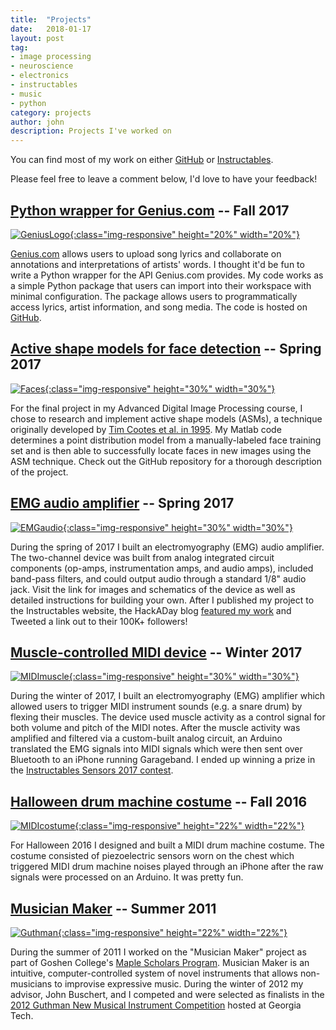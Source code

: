 ```yaml
---
title:  "Projects"
date:   2018-01-17
layout: post
tag:
- image processing
- neuroscience
- electronics
- instructables
- music
- python
category: projects
author: john
description: Projects I've worked on
---
```


You can find most of my work on either [GitHub](https://github.com/johnwmillr) or [Instructables](https://www.instructables.com/member/johnwmillr/).

Please feel free to leave a comment below, I'd love to have your feedback!

## [Python wrapper for Genius.com](http://www.johnwmillr.com/scraping-genius-lyrics/) -- **Fall 2017**
[![GeniusLogo](https://t2.genius.com/unsafe/220x0/https%3A%2F%2Fimages.rapgenius.com%2F716fe1fbbf4817447e21dd2f9aca0354.999x1000x1.png){:class="img-responsive" height="20%" width="20%"}](http://www.johnwmillr.com/scraping-genius-lyrics/)

[Genius.com](https://genius.com/) allows users to upload song lyrics and collaborate on annotations and interpretations of artists' words. I thought it'd be fun to write a Python wrapper for the API Genius.com provides. My code works as a simple Python package that users can import into their workspace with minimal configuration. The package allows users to programmatically access lyrics, artist information, and song media. The code is hosted on [GitHub](https://github.com/johnwmillr/GeniusAPI).

## [Active shape models for face detection](https://github.com/johnwmillr/ActiveShapeModels) -- **Spring 2017**
[![Faces](https://raw.githubusercontent.com/johnwmillr/ActiveShapeModels/master/Media/Video/ASM_FaceDetection_24-Jul-2017_MUCT.gif){:class="img-responsive" height="30%" width="30%"}](https://github.com/johnwmillr/ActiveShapeModels)

For the final project in my Advanced Digital Image Processing course, I chose to research and implement active shape models (ASMs), a technique originally developed by [Tim Cootes et al. in 1995](https://www.sciencedirect.com/science/article/pii/S1077314285710041). My Matlab code determines a point distribution model from a manually-labeled face training set and is then able to successfully locate faces in new images using the ASM technique. Check out the GitHub repository for a thorough description of the project.

## [EMG audio amplifier](http://www.instructables.com/id/Build-a-Muscle-Audio-Amplifier-Electromyography) -- **Spring 2017**
[![EMGaudio](https://cdn.instructables.com/FSY/V1BE/J47LCT82/FSYV1BEJ47LCT82.MEDIUM.jpg){:class="img-responsive" height="30%" width="30%"}](http://www.instructables.com/id/Build-a-Muscle-Audio-Amplifier-Electromyography)

During the spring of 2017 I built an electromyography (EMG) audio amplifier. The two-channel device was built from analog integrated circuit components (op-amps, instrumentation amps, and audio amps), included band-pass filters, and could output audio through a standard 1/8" audio jack. Visit the link for images and schematics of the device as well as detailed instructions for building your own. After I published my project to the Instructables website, the HackADay blog [featured my work](https://hackaday.com/2017/06/24/listen-to-your-body) and Tweeted a link out to their 100K+ followers!

## [Muscle-controlled MIDI device](http://www.instructables.com/id/Make-Muscle-MIDI-Music/) -- **Winter 2017**
[![MIDImuscle](https://cdn.instructables.com/F7A/0QZB/IYKFXBWB/F7A0QZBIYKFXBWB.MEDIUM.jpg){:class="img-responsive" height="30%" width="30%"}](http://www.instructables.com/id/Make-Muscle-MIDI-Music/)

During the winter of 2017, I built an electromyography (EMG) amplifier which allowed users to trigger MIDI instrument sounds (e.g. a snare drum) by flexing their muscles. The device used muscle activity as a control signal for both volume and pitch of the MIDI notes. After the muscle activity was amplified and filtered via a custom-built analog circuit, an Arduino translated the EMG signals into MIDI signals which were then sent over Bluetooth to an iPhone running Garageband. I ended up winning a prize in the [Instructables Sensors 2017 contest](http://www.instructables.com/contest/sensors2017/).

## [Halloween drum machine costume](http://www.instructables.com/id/Functional-MIDI-Drum-Machine-Costume) -- **Fall 2016**
[![MIDIcostume](https://cdn.instructables.com/F30/YA8B/J44FX9TH/F30YA8BJ44FX9TH.MEDIUM.jpg){:class="img-responsive" height="22%" width="22%"}](http://www.instructables.com/id/Functional-MIDI-Drum-Machine-Costume)

For Halloween 2016 I designed and built a MIDI drum machine costume. The costume consisted of piezoelectric sensors worn on the chest which triggered MIDI drum machine noises played through an iPhone after the raw signals were processed on an Arduino. It was pretty fun.

## [Musician Maker](https://www.goshen.edu/academics/2012/02/29/miller-and-buschert-finalists-in-guthman-competition/) -- **Summer 2011**
[![Guthman](https://www.goshen.edu/wp-content/uploads/sites/2/2012/02/Guthman2012.jpg){:class="img-responsive" height="22%" width="22%"}](https://www.goshen.edu/academics/2012/02/29/miller-and-buschert-finalists-in-guthman-competition/)

During the summer of 2011 I worked on the "Musician Maker" project as part of Goshen College's [Maple Scholars Program](https://www.goshen.edu/academics/maple-scholars/). Musician Maker is an intuitive, computer-controlled system of novel instruments that allows non-musicians to improvise expressive music. During the winter of 2012 my advisor, John Buschert, and I competed and were selected as finalists in the [2012 Guthman New Musical Instrument Competition](https://www.youtube.com/watch?v=5YQF2KTMRPs) hosted at Georgia Tech.